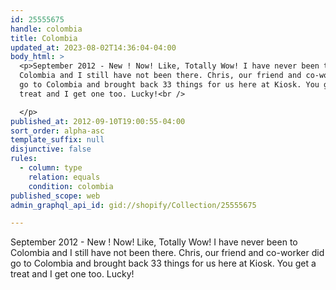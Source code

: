 ```yaml
---
id: 25555675
handle: colombia
title: Colombia
updated_at: 2023-08-02T14:36:04-04:00
body_html: >
  <p>September 2012 - New ! Now! Like, Totally Wow! I have never been to
  Colombia and I still have not been there. Chris, our friend and co-worker did
  go to Colombia and brought back 33 things for us here at Kiosk. You get a
  treat and I get one too. Lucky!<br />

  </p>
published_at: 2012-09-10T19:00:55-04:00
sort_order: alpha-asc
template_suffix: null
disjunctive: false
rules:
  - column: type
    relation: equals
    condition: colombia
published_scope: web
admin_graphql_api_id: gid://shopify/Collection/25555675

---
```


September 2012 - New ! Now! Like, Totally Wow! I have never been to Colombia and I still have not been there. Chris, our friend and co-worker did go to Colombia and brought back 33 things for us here at Kiosk. You get a treat and I get one too. Lucky!